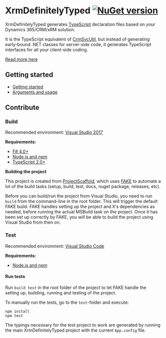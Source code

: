 # XrmDefinitelyTyped [![NuGet version](https://badge.fury.io/nu/Delegate.XrmDefinitelyTyped.svg)](https://badge.fury.io/nu/Delegate.XrmDefinitelyTyped)

XrmDefinitelyTyped generates [TypeScript](http://www.typescriptlang.org/) 
declaration files based on *your* Dynamics 365/CRM/xRM solution.

It is the TypeScript equivalent of [CrmSvcUtil](https://msdn.microsoft.com/en-us/library/gg327844.aspx), but instead of 
generating early-bound .NET classes for server-side code, it generates TypeScript interfaces for all your client-side coding.

[Read more here](http://delegateas.github.io/Delegate.XrmDefinitelyTyped/)


## Getting started

* [Getting started](http://delegateas.github.io/Delegate.XrmDefinitelyTyped/getting-started.html)
* [Arguments and usage](http://delegateas.github.io/Delegate.XrmDefinitelyTyped/tool-usage.html)


## Contribute


### Build

Recommended environment: [Visual Studio 2017](https://www.visualstudio.com/downloads/)

**Requirements:**

* [F# 4.0+](https://www.microsoft.com/en-us/download/details.aspx?id=48179)
* [Node.js and npm](https://nodejs.org/)
* [TypeScript 2.0+](https://www.microsoft.com/en-us/download/details.aspx?id=48593)

**Building the project**

This project is created from [ProjectScaffold](http://fsprojects.github.io/ProjectScaffold/index.html), 
which uses [FAKE](http://fsharp.github.io/FAKE/) to automate a lot of the build tasks (setup, build, test, docs, nuget package, releases, etc).

Before you can build/run the project from Visual Studio, you need to run `build` from the command-line in the root folder. 
This will trigger the default FAKE build. FAKE handles setting up the project and it's dependencies as needed, before running the actual MSBuild task on the project. 
Once it has been set up correctly by FAKE, you will be able to build the project using Visual Studio from then on.


### Test

Recommended environment: [Visual Studio Code](https://code.visualstudio.com/)

**Requirements:**

* [Node.js and npm](https://nodejs.org/)

#### Run tests

Run `build test` in the root folder of the project to let FAKE handle the setting up, building, running and testing of the project.

To manually run the tests, go to the `test`-folder and execute:

    npm install
    npm test

The typings necessary for the test project to work are generated by running the main XrmDefinitelyTyped project with the current `App.config` file.